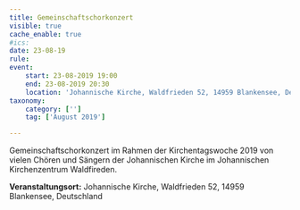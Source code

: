 ```yaml
---
title: Gemeinschaftschorkonzert
visible: true
cache_enable: true
#ics: 
date: 23-08-19
rule: 
event:
	start: 23-08-2019 19:00
	end: 23-08-2019 20:30
	location: 'Johannische Kirche, Waldfrieden 52, 14959 Blankensee, Deutschland'
taxonomy:
	category: ['']
	tag: ['August 2019']

---
```

Gemeinschaftschorkonzert im Rahmen der Kirchentagswoche 2019 von vielen Chören und Sängern der Johannischen Kirche im Johannischen Kirchenzentrum Waldfireden.


**Veranstaltungsort:** Johannische Kirche,
Waldfrieden 52,
14959 Blankensee, Deutschland


